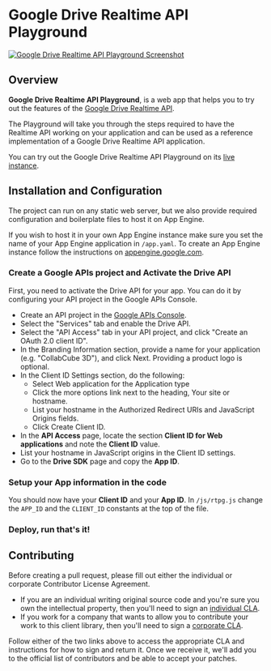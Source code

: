 # Google Drive Realtime API Playground

[![Google Drive Realtime API Playground Screenshot](https://github.com/googledrive/realtime-playground/raw/master/screenshot.png)](https://realtimeplayground.appspot.com/)

## Overview

**Google Drive Realtime API Playground**, is a web app that helps you to try out the features of the [Google Drive Realtime API](https://developers.google.com/drive/realtime).

The Playground will take you through the steps required to have the Realtime API working on your application and can be used as a reference implementation of a Google Drive Realtime API application.

You can try out the Google Drive Realtime API Playground on its [live instance](https://realtimeplayground.appspot.com).

## Installation and Configuration

The project can run on any static web server, but we also provide required configuration and boilerplate files to host it on App Engine.

If you wish to host it in your own App Engine instance make sure you set the name of your App Engine application in `/app.yaml`. To create an App Engine instance follow the instructions on [appengine.google.com](https://appengine.google.com).

### Create a Google APIs project and Activate the Drive API

First, you need to activate the Drive API for your app. You can do it by configuring your API project in the Google APIs Console.

- Create an API project in the [Google APIs Console](https://developers.google.com/console).
- Select the "Services" tab and enable the Drive API.
- Select the "API Access" tab in your API project, and click "Create an OAuth 2.0 client ID".
- In the Branding Information section, provide a name for your application (e.g. "CollabCube 3D"), and click Next. Providing a product logo is optional.
- In the Client ID Settings section, do the following:
  - Select Web application for the Application type
  - Click the more options link next to the heading, Your site or hostname.
  - List your hostname in the Authorized Redirect URIs and JavaScript Origins fields.
  - Click Create Client ID.
- In the **API Access** page, locate the section **Client ID for Web applications** and note the **Client ID** value.
- List your hostname in JavaScript origins in the Client ID settings.
- Go to the **Drive SDK** page and copy the **App ID**.

### Setup your App information in the code

You should now have your **Client ID** and your **App ID**. In `/js/rtpg.js` change the `APP_ID` and the `CLIENT_ID` constants at the top of the file.

### Deploy, run that's it!

## Contributing

Before creating a pull request, please fill out either the individual or
corporate Contributor License Agreement.

* If you are an individual writing original source code and you're sure you
own the intellectual property, then you'll need to sign an
[individual CLA](http://code.google.com/legal/individual-cla-v1.0.html).
* If you work for a company that wants to allow you to contribute your work
to this client library, then you'll need to sign a
[corporate CLA](http://code.google.com/legal/corporate-cla-v1.0.html).

Follow either of the two links above to access the appropriate CLA and
instructions for how to sign and return it. Once we receive it, we'll add you
to the official list of contributors and be able to accept your patches.